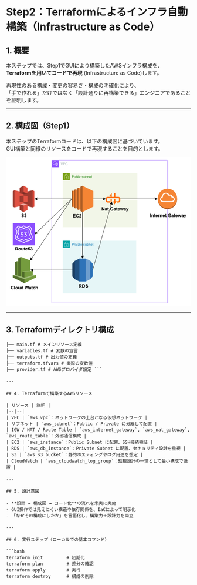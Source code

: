 # Step2：Terraformによるインフラ自動構築（Infrastructure as Code）

## 1. 概要

本ステップでは、Step1でGUIにより構築したAWSインフラ構成を、  
**Terraformを用いてコードで再現** (Infrastructure as Code)します。

再現性のある構成・変更の容易さ・構成の明確化により、  
「手で作れる」だけではなく「設計通りに再構築できる」エンジニアであることを証明します。

---

## 2. 構成図（Step1）

本ステップのTerraformコードは、以下の構成図に基づいています。  
GUI構築と同様のリソースをコードで再現することを目的とします。

![構成図](./aws_step1_architecture.png)

---

## 3. Terraformディレクトリ構成

``` step2_terraform_build/ 
├── main.tf # メインリソース定義
├── variables.tf # 変数の宣言
├── outputs.tf # 出力値の定義
├── terraform.tfvars # 実際の変数値
├── provider.tf # AWSプロバイダ設定 ```

---

## 4. Terraformで構築するAWSリソース

| リソース | 説明 |
|--|--|
| VPC | `aws_vpc`：ネットワークの土台となる仮想ネットワーク |
| サブネット | `aws_subnet`：Public / Private に分離して配置 |
| IGW / NAT / Route Table | `aws_internet_gateway`, `aws_nat_gateway`, `aws_route_table`：外部通信構成 |
| EC2 | `aws_instance`：Public Subnet に配置、SSH接続検証 |
| RDS | `aws_db_instance`：Private Subnet に配置、セキュリティ設計を重視 |
| S3 | `aws_s3_bucket`：静的ホスティングやログ用途を想定 |
| CloudWatch | `aws_cloudwatch_log_group`：監視設計の一環として最小構成で設置 |

---

## 5. 設計意図

- **設計 → 構成図 → コード化**の流れを忠実に実施
- GUI操作では見えにくい構造や依存関係を、IaCによって明示化
- 「なぜその構成にしたか」を言語化し、構築力＋設計力を両立

---

## 6. 実行ステップ（ローカルでの基本コマンド）

```bash
terraform init         # 初期化
terraform plan         # 差分の確認
terraform apply        # 実行
terraform destroy      # 構成の削除
